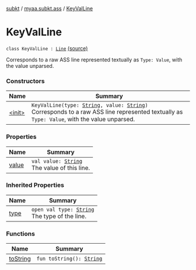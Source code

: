 [subkt](../../index.md) / [myaa.subkt.ass](../index.md) / [KeyValLine](./index.md)

# KeyValLine

`class KeyValLine : `[`Line`](../-line/index.md) [(source)](https://github.com/Myaamori/SubKt/blob/0.1.8/src/main/kotlin/myaa/subkt/ass/parser.kt#L252)

Corresponds to a raw ASS line represented textually as `Type: Value`,
with the value unparsed.

### Constructors

| Name | Summary |
|---|---|
| [&lt;init&gt;](-init-.md) | `KeyValLine(type: `[`String`](https://kotlinlang.org/api/latest/jvm/stdlib/kotlin/-string/index.html)`, value: `[`String`](https://kotlinlang.org/api/latest/jvm/stdlib/kotlin/-string/index.html)`)`<br>Corresponds to a raw ASS line represented textually as `Type: Value`, with the value unparsed. |

### Properties

| Name | Summary |
|---|---|
| [value](value.md) | `val value: `[`String`](https://kotlinlang.org/api/latest/jvm/stdlib/kotlin/-string/index.html)<br>The value of this line. |

### Inherited Properties

| Name | Summary |
|---|---|
| [type](../-line/type.md) | `open val type: `[`String`](https://kotlinlang.org/api/latest/jvm/stdlib/kotlin/-string/index.html)<br>The type of the line. |

### Functions

| Name | Summary |
|---|---|
| [toString](to-string.md) | `fun toString(): `[`String`](https://kotlinlang.org/api/latest/jvm/stdlib/kotlin/-string/index.html) |
